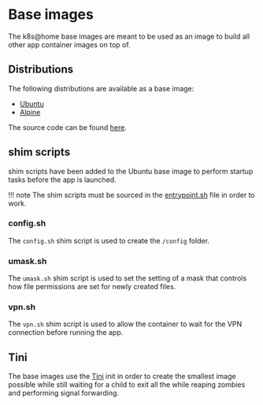 # Base images

The k8s@home base images are meant to be used as an image to build
all other app container images on top of.

## Distributions

The following distributions are available as a base image:

- [Ubuntu][ubuntu]
- [Alpine][alpine]

The source code can be found [here].

## shim scripts

shim scripts have been added to the Ubuntu base image to perform startup tasks
before the app is launched.

!!! note
    The shim scripts must be sourced in the [entrypoint.sh] file in order
    to work.

### config.sh

The `config.sh` shim script is used to create the `/config` folder.

### umask.sh

The `umask.sh` shim script is used to set the setting of a mask that controls
how file permissions are set for newly created files.

### vpn.sh

The `vpn.sh` shim script is used to allow the container to wait for the VPN
connection before running the app.

## Tini

The base images use the [Tini][tini] init in order to create the smallest
image possible while still waiting for a child to exit all the while
reaping zombies and performing signal forwarding.

[ubuntu]: https://github.com/orgs/k8s-at-home/packages/container/package/ubuntu
[alpine]: https://github.com/orgs/k8s-at-home/packages/container/package/alpine
[here]: https://github.com/k8s-at-home/container-images/tree/main/base
[tini]: https://github.com/krallin/tini/
[entrypoint.sh]: ./creating-a-new-container-image.md#entrypointsh
